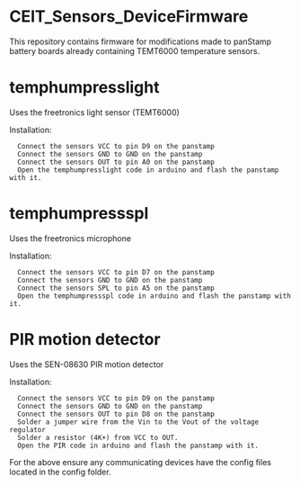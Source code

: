 CEIT_Sensors_DeviceFirmware
================

This repository contains firmware for modifications made to panStamp battery boards already containing TEMT6000 temperature sensors.

temphumpresslight
===
Uses the freetronics light sensor (TEMT6000)

Installation:
```
  Connect the sensors VCC to pin D9 on the panstamp
  Connect the sensors GND to GND on the panstamp
  Connect the sensors OUT to pin A0 on the panstamp
  Open the temphumpresslight code in arduino and flash the panstamp with it.
```
temphumpressspl
===
Uses the freetronics microphone

Installation:
```
  Connect the sensors VCC to pin D7 on the panstamp
  Connect the sensors GND to GND on the panstamp
  Connect the sensors SPL to pin A5 on the panstamp
  Open the temphumpressspl code in arduino and flash the panstamp with it.
```
PIR motion detector
===
Uses the SEN-08630 PIR motion detector

Installation:
```
  Connect the sensors VCC to pin D9 on the panstamp
  Connect the sensors GND to GND on the panstamp
  Connect the sensors OUT to pin D8 on the panstamp
  Solder a jumper wire from the Vin to the Vout of the voltage regulator
  Solder a resistor (4K+) from VCC to OUT.
  Open the PIR code in arduino and flash the panstamp with it.
```  
  
For the above ensure any communicating devices have the config files located in the config folder.
